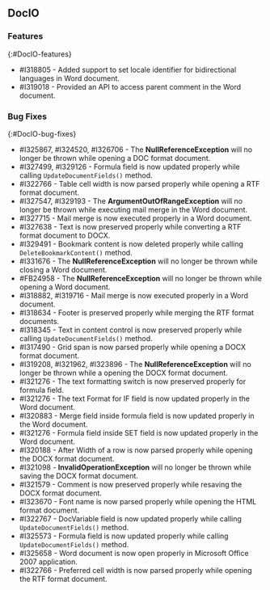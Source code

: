 ## DocIO

### Features
{:#DocIO-features}

* \#I318805 - Added support to set locale identifier for bidirectional languages in Word document.
* \#I319018 - Provided an API to access parent comment in the Word document.

### Bug Fixes
{:#DocIO-bug-fixes}

* \#I325867, \#I324520, \#I326706 - The **NullReferenceException** will no longer be thrown while opening a DOC format document.
* \#I327499, \#I329126 - Formula field is now updated properly while calling `UpdateDocumentFields()` method.
* \#I322766 - Table cell width is now parsed properly while opening a RTF format document.
* \#I327547, \#I329193 - The **ArgumentOutOfRangeException** will no longer be thrown while executing mail merge in the Word document.
* \#I327715 - Mail merge is now executed properly in a Word document.
* \#I327638 - Text is now preserved properly while converting a RTF format document to DOCX.
* \#I329491 - Bookmark content is now deleted properly while calling `DeleteBookmarkContent()` method.
* \#I331676 - The **NullReferenceException** will no longer be thrown while closing a Word document.
* \#FB24958 - The **NullReferenceException** will no longer be thrown while opening a Word document.
* \#I318882, \#I319716 - Mail merge is now executed properly in a Word document.
* \#I318634 - Footer is preserved properly while merging the RTF format documents.
* \#I318345 - Text in content control is now preserved properly while calling `UpdateDocumentFields()` method.
* \#I317490 - Grid span is now parsed properly while opening a DOCX format document.
* \#I319208, \#I321962, \#I323896 - The **NullReferenceException** will no longer be thrown while a opening the DOCX format document.
* \#I321276 - The text formatting switch is now preserved properly for formula field.
* \#I321276 - The text Format for IF field is now updated properly in the Word document.
* \#I320883 - Merge field inside formula field is now updated properly in the Word document.
* \#I321276 - Formula field inside SET field is now updated properly in the Word document.
* \#I320188 - After Width of a row is now parsed properly while opening the DOCX format document.
* \#I321098 - **InvalidOperationException** will no longer be thrown while saving the DOCX format document.
* \#I321579 - Comment is now preserved properly while resaving the DOCX format document.
* \#I323670 - Font name is now parsed properly while opening the HTML format document.
* \#I322767 - DocVariable field is now updated properly while calling `UpdateDocumentFields()` method.
* \#I325573 - Formula field is now updated properly while calling `UpdateDocumentFields()` method.
* \#I325658 - Word document is now open properly in Microsoft Office 2007 application.
* \#I322766 - Preferred cell width is now parsed properly while opening the RTF format document.